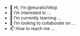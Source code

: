 - 👋 Hi, I’m @muralichittoji
- 👀 I’m interested in ...
- 🌱 I’m currently learning ...
- 💞️ I’m looking to collaborate on ...
- 📫 How to reach me ...

<!---
muralichittoji/muralichittoji is a ✨ special ✨ repository because its `README.md` (this file) appears on your GitHub profile.
You can click the Preview link to take a look at your changes.
--->
